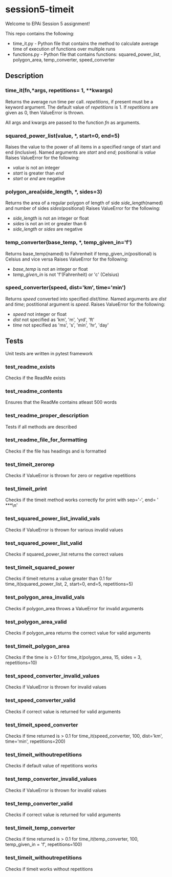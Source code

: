 # session5-timeit

Welcome to EPAi Session 5 assignment! 

This repo contains the following:
* time_it.py - Python file that contains the method to calculate average time of execution of functions over multiple runs
* functions.py - Python file that contains functions: squared_power_list, polygon_area, temp_converter, speed_converter

## Description

### time_it(fn,\*args, repetitions= 1, \*\*kwargs)
Returns the average run time per call. *repetitions*, if present must be a keyword argument. The default value of *repetitions* is 1. 
If *repetitions* are given as 0, then ValueError is thrown. 

All args and kwargs are passed to the function *fn* as arguments. 

### squared_power_list(value, \*, start=0, end=5)
Raises the value to the power of all items in a specified range of start and end (inclusive). Named arguments are *start* and *end*; positional is *value*
Raises ValueError for the following:
* *value* is not an integer
* *start* is greater than *end*
* *start* or *end* are negative

### polygon_area(side_length, \*, sides=3)
Returns the area of a regular polygon of length of side *side_length*(named) and number of sides *sides*(positional)
Raises ValueError for the following:
* *side_length* is not an integer or float
* *sides* is not an int or greater than 6
* *side_length* or *sides* are negative

### temp_converter(base_temp, \*, temp_given_in='f')
Returns base_temp(named) to Fahrenheit if temp_given_in(positional) is Celsius and vice versa
Raises ValueError for the following:
* *base_temp* is not an integer or float
* *temp_given_in* is not 'f'(Fahrenheit) or 'c' (Celsius)

### speed_converter(speed, dist='km', time='min')
Returns *speed* converted into specified *dist*/*time*. Named arguments are *dist* and *time*; postitional argument is *speed*.
Raises ValueError for the following:
* *speed* not integer or float
* *dist* not specified as 'km', 'm', 'yrd', 'ft' 
* *time* not specified as 'ms', 's', 'min', 'hr', 'day'


## Tests
Unit tests are written in pytest framework

### test_readme_exists
Checks if the ReadMe exists

### test_readme_contents
Ensures that the ReadMe contains atleast 500 words 

### test_readme_proper_description
Tests if all methods are described 

### test_readme_file_for_formatting
Checks if the file has headings and is formatted

### test_timeit_zerorep
Checks if ValueError is thrown for zero or negative repetitions

### test_timeit_print
Checks if the timeit method works correctly for print with sep='-', end= ' ***\n'

### test_squared_power_list_invalid_vals
Checks if ValueError is thrown for various invalid values

### test_squared_power_list_valid
Checks if squared_power_list returns the correct values 

###  test_timeit_squared_power
Checks if timeit returns a value greater than 0.1 for time_it(squared_power_list, 2, start=0, end=5, repetitions=5)

### test_polygon_area_invalid_vals
Checks if polygon_area throws a ValueError for invalid arguments

### test_polygon_area_valid
Checks if polygon_area returns the correct value for valid arguments

### test_timeit_polygon_area
Checks if the time is > 0.1 for time_it(polygon_area, 15, sides = 3, repetitions=10)

### test_speed_converter_invalid_values
Checks if ValueError is thrown for invalid values

### test_speed_converter_valid
Checks if correct value is returned for valid arguments

### test_timeit_speed_converter
Checks if time returned is > 0.1 for time_it(speed_converter, 100, dist='km', time='min', repetitions=200)

### test_timeit_withoutrepetitions
Checks if default value of repetitions works 
### test_temp_converter_invalid_values
Checks if ValueError is thrown for invalid values

### test_temp_converter_valid
Checks if correct value is returned for valid arguments

### test_timeit_temp_converter
Checks if time returned is > 0.1 for time_it(temp_converter, 100, temp_given_in = 'f', repetitions=100)

### test_timeit_withoutrepetitions
Checks if timeit works without repetitions





 

